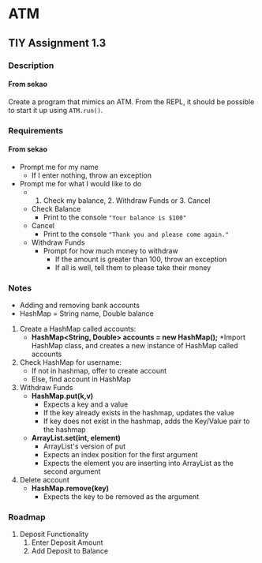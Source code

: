 # ATM
## TIY Assignment 1.3

### Description
#### From sekao

Create a program that mimics an ATM. From the REPL, it should be possible to start it up using `ATM.run()`.

### Requirements
#### From sekao

* Prompt me for my name
  * If I enter nothing, throw an exception
* Prompt me for what I would like to do
  * 1. Check my balance, 2. Withdraw Funds or 3. Cancel
  * Check Balance
    * Print to the console `"Your balance is $100"`
  * Cancel
    * Print to the console `"Thank you and please come again."`
  * Withdraw Funds
    * Prompt for how much money to withdraw
      * If the amount is greater than 100, throw an exception
      * If all is well, tell them to please take their money

 ### Notes

 * Adding and removing bank accounts
 * HashMap = String name, Double balance

1. Create a HashMap called accounts:
    * **HashMap<String, Double> accounts = new HashMap();**
        *Import HashMap class, and creates a new instance of HashMap called accounts
2. Check HashMap for username:
    * If not in hashmap, offer to create account
    * Else, find account in HashMap
3. Withdraw Funds
    * **HashMap.put(k,v)**
        * Expects a key and a value
        * If the key already exists in the hashmap, updates the value
        * If key does not exist in the hashmap, adds the Key/Value pair to the hashmap
    * **ArrayList.set(int, element)**
        * ArrayList's version of put
        * Expects an index position for the first argument
        * Expects the element you are inserting into ArrayList as the second argument
4. Delete account
    * **HashMap.remove(key)**
        * Expects the key to be removed as the argument


### Roadmap

1. Deposit Functionality
    1. Enter Deposit Amount
    2. Add Deposit to Balance